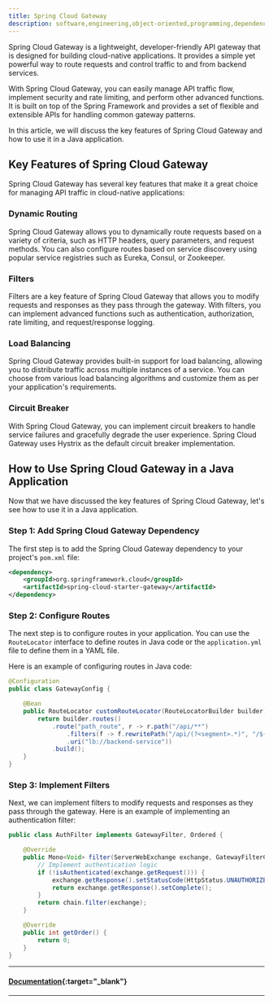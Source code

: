 ```yaml
---
title: Spring Cloud Gateway
description: software,engineering,object-oriented,programming,dependency,spring,cloud,gateway
---
```


Spring Cloud Gateway is a lightweight, developer-friendly API gateway that is designed for building cloud-native applications. 
It provides a simple yet powerful way to route requests and control traffic to and from backend services.

With Spring Cloud Gateway, you can easily manage API traffic flow, implement security and rate limiting, and perform other 
advanced functions. It is built on top of the Spring Framework and provides a set of flexible and extensible APIs for handling common gateway patterns.

In this article, we will discuss the key features of Spring Cloud Gateway and how to use it in a Java application.

Key Features of Spring Cloud Gateway
------------------------------------

Spring Cloud Gateway has several key features that make it a great choice for managing API traffic in cloud-native applications:

### Dynamic Routing

Spring Cloud Gateway allows you to dynamically route requests based on a variety of criteria, such as HTTP headers, query parameters, and request methods. You can also configure routes based on service discovery using popular service registries such as Eureka, Consul, or Zookeeper.

### Filters

Filters are a key feature of Spring Cloud Gateway that allows you to modify requests and responses as they pass through the gateway. With filters, you can implement advanced functions such as authentication, authorization, rate limiting, and request/response logging.

### Load Balancing

Spring Cloud Gateway provides built-in support for load balancing, allowing you to distribute traffic across multiple instances of a service. You can choose from various load balancing algorithms and customize them as per your application's requirements.

### Circuit Breaker

With Spring Cloud Gateway, you can implement circuit breakers to handle service failures and gracefully degrade the user experience. Spring Cloud Gateway uses Hystrix as the default circuit breaker implementation.

How to Use Spring Cloud Gateway in a Java Application
-----------------------------------------------------

Now that we have discussed the key features of Spring Cloud Gateway, let's see how to use it in a Java application.

### Step 1: Add Spring Cloud Gateway Dependency

The first step is to add the Spring Cloud Gateway dependency to your project's `pom.xml` file:

```xml
<dependency>
    <groupId>org.springframework.cloud</groupId>
    <artifactId>spring-cloud-starter-gateway</artifactId>
</dependency>
```

### Step 2: Configure Routes

The next step is to configure routes in your application. You can use the `RouteLocator` interface to define routes 
in Java code or the `application.yml` file to define them in a YAML file.

Here is an example of configuring routes in Java code:
```java
@Configuration
public class GatewayConfig {

    @Bean
    public RouteLocator customRouteLocator(RouteLocatorBuilder builder) {
        return builder.routes()
            .route("path_route", r -> r.path("/api/**")
                .filters(f -> f.rewritePath("/api/(?<segment>.*)", "/${segment}")
                .uri("lb://backend-service"))
            .build();
    }
}
```

### Step 3: Implement Filters

Next, we can implement filters to modify requests and responses as they pass through the gateway. 
Here is an example of implementing an authentication filter:

```java
public class AuthFilter implements GatewayFilter, Ordered {

    @Override
    public Mono<Void> filter(ServerWebExchange exchange, GatewayFilterChain chain) {
        // Implement authentication logic
        if (!isAuthenticated(exchange.getRequest())) {
            exchange.getResponse().setStatusCode(HttpStatus.UNAUTHORIZED);
            return exchange.getResponse().setComplete();
        }
        return chain.filter(exchange);
    }

    @Override
    public int getOrder() {
        return 0;
    }
}
```

---
#### [Documentation](https://cloud.spring.io/spring-cloud-gateway/reference/html/){:target="_blank"}
---